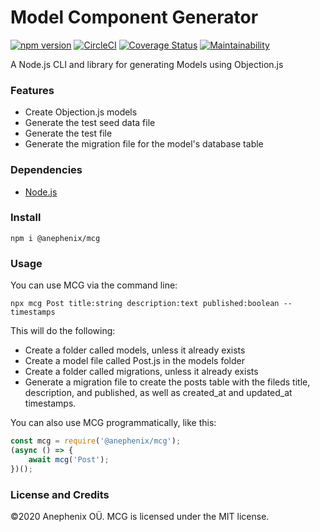 # Model Component Generator

[![npm version](https://badge.fury.io/js/%40anephenix%2Fmcg.svg)](https://badge.fury.io/js/%40anephenix%2Fmcg) [![CircleCI](https://circleci.com/gh/anephenix/mcg.svg?style=shield)](https://circleci.com/gh/anephenix/mcg)
[![Coverage Status](https://coveralls.io/repos/github/anephenix/mcg/badge.svg?branch=master)](https://coveralls.io/github/anephenix/mcg?branch=master) [![Maintainability](https://api.codeclimate.com/v1/badges/KEY/maintainability)](https://codeclimate.com/github/anephenix/job-queue/maintainability)

A Node.js CLI and library for generating Models using Objection.js

### Features

-   Create Objection.js models
-   Generate the test seed data file
-   Generate the test file
-   Generate the migration file for the model's database table

### Dependencies

-   [Node.js](https://nodejs.org)

### Install

```shell
npm i @anephenix/mcg
```

### Usage

You can use MCG via the command line:

```shell
npx mcg Post title:string description:text published:boolean --timestamps
```

This will do the following:

-   Create a folder called models, unless it already exists
-   Create a model file called Post.js in the models folder
-   Create a folder called migrations, unless it already exists
-   Generate a migration file to create the posts table with the fileds title, description, and published, as well as created_at and updated_at timestamps.

You can also use MCG programmatically, like this:

```javascript
const mcg = require('@anephenix/mcg');
(async () => {
	await mcg('Post');
})();
```

### License and Credits

&copy;2020 Anephenix OÜ. MCG is licensed under the MIT license.

```

```
